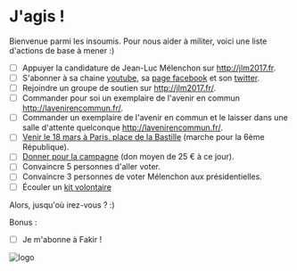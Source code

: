 # J'agis !

Bienvenue parmi les insoumis. Pour nous aider à militer, voici une liste d'actions de base à mener :)

 - [ ] Appuyer la candidature de Jean-Luc Mélenchon sur http://jlm2017.fr.
 - [ ] S'abonner à sa chaine [youtube](https://www.youtube.com/user/placeaupeuple), sa [page facebook](https://www.facebook.com/JLMelenchon/) et son [twitter](https://twitter.com/jlmelenchon).
 - [ ] Rejoindre un groupe de soutien sur http://jlm2017.fr/.
 - [ ] Commander pour soi un exemplaire de l'avenir en commun http://lavenirencommun.fr/.
 - [ ] Commander un exemplaire de l'avenir en commun et le laisser dans une salle d'attente quelconque http://lavenirencommun.fr/.
 - [ ] [Venir le 18 mars à Paris, place de la Bastille](http://www.jlm2017.fr/rendez_vous_place_de_la_bastille_le_18_mars_2017) (marche pour la 6ème République).
 - [ ] [Donner pour la campagne](https://dons.jlm2017.fr/) (don moyen de 25 € à ce jour).
 - [ ] Convaincre 5 personnes d'aller voter.
 - [ ] Convaincre 3 personnes de voter Mélenchon aux présidentielles.
 - [ ] Écouler un [kit volontaire](https://materiel.jlm2017.fr/produit/kit-de-10-programmes-lavenir-commun/)
 
 Alors, jusqu'où irez-vous ? :)
 
 Bonus : 
 - [ ] Je m'abonne à Fakir ! 
 
 ![logo](https://actus.jlm2017.fr/app/uploads/2016/06/actualites-jlm-2017-la-france-insoumise.jpg)
